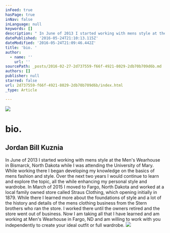 ```yaml
---
inFeed: true
hasPage: true
inNav: false
inLanguage: null
keywords: []
description: " In June of 2013 I started working with mens style at the Men's Wearhouse in Bismarck, North Dakota while I was attending the University of Mary. While working there I began developing my knowledge on the basics of mens fashion and style. Over the next two years I would continue to learn and explore the topic, all the while enhancing my personal style and wardrobe. In March of 2015 I moved to Fargo, North Dakota and worked at a local family owned store called Straus Clothing, which opening initially in 1879. While there I learned more about the foundations of style and a lot of the history and details of the mens clothing business from the Stern brothers who ran the store. I worked there until the owners retired and the store went out of business. Now I am taking all that I have learned and am working at Men's Wearhouse in Fargo, ND and am willing to work with you independently to create your ideal outfit or full wardrobe."
datePublished: '2016-05-24T21:10:13.115Z'
dateModified: '2016-05-24T21:09:46.442Z'
title: 'bio. '
author:
  - name: ''
    url: ''
sourcePath: _posts/2016-02-27-2d737559-f66f-4921-8029-2db70b709d6b.md
authors: []
publisher: null
starred: false
url: 2d737559-f66f-4921-8029-2db70b709d6b/index.html
_type: Article

---
```

![](https://the-grid-user-content.s3-us-west-2.amazonaws.com/82e9822f-855d-4a64-b446-6e4d7e815126.jpg)

# bio. 

## Jordan Bill Kuznia 

In June of 2013 I started working with mens style at the Men's Wearhouse in Bismarck, North Dakota while I was attending the University of Mary. While working there I began developing my knowledge on the basics of mens fashion and style. Over the next two years I would continue to learn and explore the topic, all the while enhancing my personal style and wardrobe. In March of 2015 I moved to Fargo, North Dakota and worked at a local family owned store called Straus Clothing, which opening initially in 1879\. While there I learned more about the foundations of style and a lot of the history and details of the mens clothing business from the Stern brothers who ran the store. I worked there until the owners retired and the store went out of business. Now I am taking all that I have learned and am working at Men's Wearhouse in Fargo, ND and am willing to work with you independently to create your ideal outfit or full wardrobe.
![](https://the-grid-user-content.s3-us-west-2.amazonaws.com/db81636a-6138-48cd-9480-38a2fe1c4e9e.jpg)